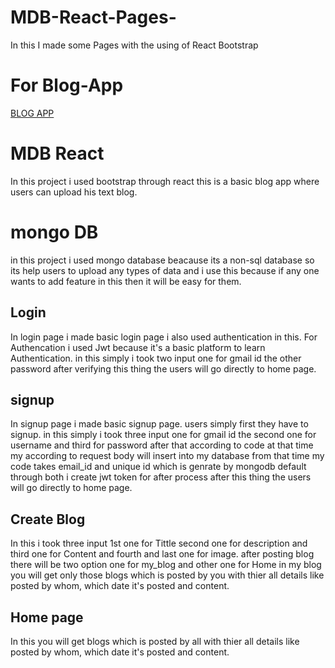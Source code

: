# MDB-React-Pages-
In this I made some Pages with the using of React Bootstrap


# For Blog-App
[BLOG APP](https://github.com/prince21298/Simple-Blog-App)

# MDB React
In this project i used bootstrap through react this is a basic blog app where users can upload his text blog.

# mongo DB
in this project i used mongo database beacause its a non-sql database so its help users to upload any types of data and i use this because if any one wants to add feature in this then it will be easy for them.

## Login
In login page i made basic login page i also used authentication in this. For Authencation i used Jwt because it's a basic platform to learn Authentication. in this simply i took two input one for gmail id the other password after verifying this thing the users will go directly to home page.

## signup
In signup page i made basic signup page. users simply first they have to signup. in this simply i took three input one for gmail id the second one for username and third for password after that according to code at that time my according to request body will insert into my database from that time my code takes email_id and unique id which is genrate by mongodb default through both i create jwt token for after process after this thing the users will go directly to home page.

## Create Blog
In this i took three input 1st one for Tittle second one for description and third one for Content and fourth and last one for image. after posting blog there will be two option one for my_blog and other one for Home in my blog you will get only those blogs which is posted by you with thier all details like posted by whom, which date it's posted and content.

## Home page
In this you will get blogs which is posted by all with thier all details like posted by whom, which date it's posted and content.
